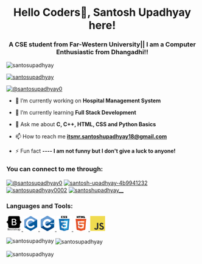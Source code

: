 
<h1 align="center">Hello Coders👋, Santosh Upadhyay here!</h1>
<h3 align="center">A CSE student from Far-Western University|| I am a Computer Enthusiastic from Dhangadhi!!</h3>

<p align="left"> <img src="https://komarev.com/ghpvc/?username=santosupadhyay&label=Profile%20views&color=0e75b6&style=flat" alt="santosupadhyay" /> </p>

<p align="left"> <a href="https://github.com/ryo-ma/github-profile-trophy"><img src="https://github-profile-trophy.vercel.app/?username=santosupadhyay" alt="santosupadhyay" /></a> </p>

<p align="left"> <a href="https://twitter.com/@santosupadhyay0" target="blank"><img src="https://img.shields.io/twitter/follow/@santosupadhyay0?logo=twitter&style=for-the-badge" alt="@santosupadhyay0" /></a> </p>

- 🔭 I’m currently working on **Hospital Management System**

- 🌱 I’m currently learning **Full Stack Development**

- 💬 Ask me about **C, C++, HTML, CSS and Python Basics**

- 📫 How to reach me **itsmr.santoshupadhyay18@gmail.com**

- ⚡ Fun fact **---- I am not funny but I don't give a luck to anyone!**

<h3 align="left">You can connect to me through:</h3>
<p align="left">
<a href="https://twitter.com/@santosupadhyay0" target="blank"><img align="center" src="https://raw.githubusercontent.com/rahuldkjain/github-profile-readme-generator/master/src/images/icons/Social/twitter.svg" alt="@santosupadhyay0" height="30" width="40" /></a>
<a href="https://linkedin.com/in/santosh-upadhyay-4b9941232" target="blank"><img align="center" src="https://raw.githubusercontent.com/rahuldkjain/github-profile-readme-generator/master/src/images/icons/Social/linked-in-alt.svg" alt="santosh-upadhyay-4b9941232" height="30" width="40" /></a>
<a href="https://fb.com/santosupadhyay0002" target="blank"><img align="center" src="https://raw.githubusercontent.com/rahuldkjain/github-profile-readme-generator/master/src/images/icons/Social/facebook.svg" alt="santosupadhyay0002" height="30" width="40" /></a>
<a href="https://instagram.com/santoshupadhyay__" target="blank"><img align="center" src="https://raw.githubusercontent.com/rahuldkjain/github-profile-readme-generator/master/src/images/icons/Social/instagram.svg" alt="santoshupadhyay__" height="30" width="40" /></a>
</p>

<h3 align="left">Languages and Tools:</h3>
<p align="left"> <a href="https://getbootstrap.com" target="_blank" rel="noreferrer"> <img src="https://raw.githubusercontent.com/devicons/devicon/master/icons/bootstrap/bootstrap-plain-wordmark.svg" alt="bootstrap" width="40" height="40"/> </a> <a href="https://www.cprogramming.com/" target="_blank" rel="noreferrer"> <img src="https://raw.githubusercontent.com/devicons/devicon/master/icons/c/c-original.svg" alt="c" width="40" height="40"/> </a> <a href="https://www.w3schools.com/cpp/" target="_blank" rel="noreferrer"> <img src="https://raw.githubusercontent.com/devicons/devicon/master/icons/cplusplus/cplusplus-original.svg" alt="cplusplus" width="40" height="40"/> </a> <a href="https://www.w3schools.com/css/" target="_blank" rel="noreferrer"> <img src="https://raw.githubusercontent.com/devicons/devicon/master/icons/css3/css3-original-wordmark.svg" alt="css3" width="40" height="40"/> </a> <a href="https://www.w3.org/html/" target="_blank" rel="noreferrer"> <img src="https://raw.githubusercontent.com/devicons/devicon/master/icons/html5/html5-original-wordmark.svg" alt="html5" width="40" height="40"/> </a> <a href="https://developer.mozilla.org/en-US/docs/Web/JavaScript" target="_blank" rel="noreferrer"> <img src="https://raw.githubusercontent.com/devicons/devicon/master/icons/javascript/javascript-original.svg" alt="javascript" width="40" height="40"/> </a> </p>

<p><img align="left" src="https://github-readme-stats.vercel.app/api/top-langs?username=santosupadhyay&show_icons=true&locale=en&layout=compact" alt="santosupadhyay" /></p>

<p>&nbsp;<img align="center" src="https://github-readme-stats.vercel.app/api?username=santosupadhyay&show_icons=true&locale=en" alt="santosupadhyay" /></p>

<p><img align="center" src="https://github-readme-streak-stats.herokuapp.com/?user=santosupadhyay&" alt="santosupadhyay" /></p>

